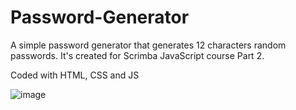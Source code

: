 # Password-Generator

A simple password generator that generates 12 characters random passwords. It's created for Scrimba JavaScript course Part 2. 

Coded with HTML, CSS and JS 

![image](https://user-images.githubusercontent.com/63971790/200979376-c456181b-0062-4c29-b2b2-75e485a96fcd.png)


